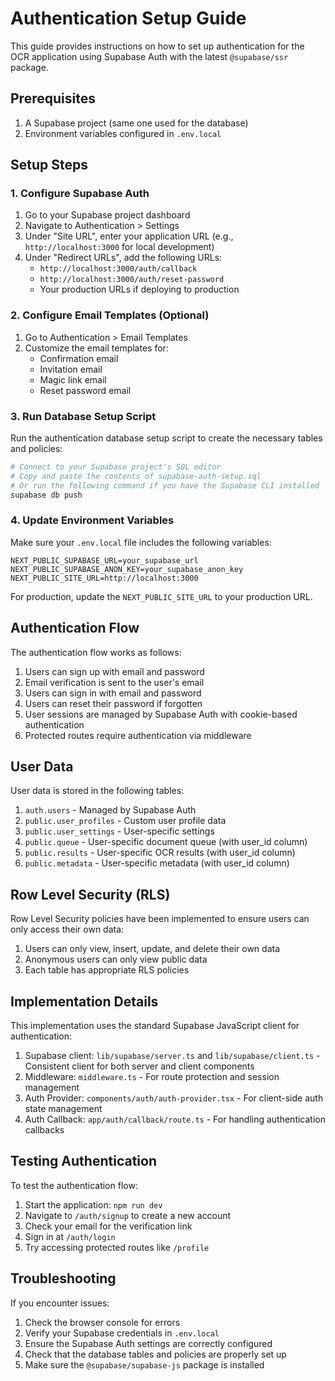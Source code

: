 # Authentication Setup Guide

This guide provides instructions on how to set up authentication for the OCR application using Supabase Auth with the latest `@supabase/ssr` package.

## Prerequisites

1. A Supabase project (same one used for the database)
2. Environment variables configured in `.env.local`

## Setup Steps

### 1. Configure Supabase Auth

1. Go to your Supabase project dashboard
2. Navigate to Authentication > Settings
3. Under "Site URL", enter your application URL (e.g., `http://localhost:3000` for local development)
4. Under "Redirect URLs", add the following URLs:
   - `http://localhost:3000/auth/callback`
   - `http://localhost:3000/auth/reset-password`
   - Your production URLs if deploying to production

### 2. Configure Email Templates (Optional)

1. Go to Authentication > Email Templates
2. Customize the email templates for:
   - Confirmation email
   - Invitation email
   - Magic link email
   - Reset password email

### 3. Run Database Setup Script

Run the authentication database setup script to create the necessary tables and policies:

```bash
# Connect to your Supabase project's SQL editor
# Copy and paste the contents of supabase-auth-setup.sql
# Or run the following command if you have the Supabase CLI installed
supabase db push
```

### 4. Update Environment Variables

Make sure your `.env.local` file includes the following variables:

```
NEXT_PUBLIC_SUPABASE_URL=your_supabase_url
NEXT_PUBLIC_SUPABASE_ANON_KEY=your_supabase_anon_key
NEXT_PUBLIC_SITE_URL=http://localhost:3000
```

For production, update the `NEXT_PUBLIC_SITE_URL` to your production URL.

## Authentication Flow

The authentication flow works as follows:

1. Users can sign up with email and password
2. Email verification is sent to the user's email
3. Users can sign in with email and password
4. Users can reset their password if forgotten
5. User sessions are managed by Supabase Auth with cookie-based authentication
6. Protected routes require authentication via middleware

## User Data

User data is stored in the following tables:

1. `auth.users` - Managed by Supabase Auth
2. `public.user_profiles` - Custom user profile data
3. `public.user_settings` - User-specific settings
4. `public.queue` - User-specific document queue (with user_id column)
5. `public.results` - User-specific OCR results (with user_id column)
6. `public.metadata` - User-specific metadata (with user_id column)

## Row Level Security (RLS)

Row Level Security policies have been implemented to ensure users can only access their own data:

1. Users can only view, insert, update, and delete their own data
2. Anonymous users can only view public data
3. Each table has appropriate RLS policies

## Implementation Details

This implementation uses the standard Supabase JavaScript client for authentication:

1. Supabase client: `lib/supabase/server.ts` and `lib/supabase/client.ts` - Consistent client for both server and client components
2. Middleware: `middleware.ts` - For route protection and session management
3. Auth Provider: `components/auth/auth-provider.tsx` - For client-side auth state management
4. Auth Callback: `app/auth/callback/route.ts` - For handling authentication callbacks

## Testing Authentication

To test the authentication flow:

1. Start the application: `npm run dev`
2. Navigate to `/auth/signup` to create a new account
3. Check your email for the verification link
4. Sign in at `/auth/login`
5. Try accessing protected routes like `/profile`

## Troubleshooting

If you encounter issues:

1. Check the browser console for errors
2. Verify your Supabase credentials in `.env.local`
3. Ensure the Supabase Auth settings are correctly configured
4. Check that the database tables and policies are properly set up
5. Make sure the `@supabase/supabase-js` package is installed
